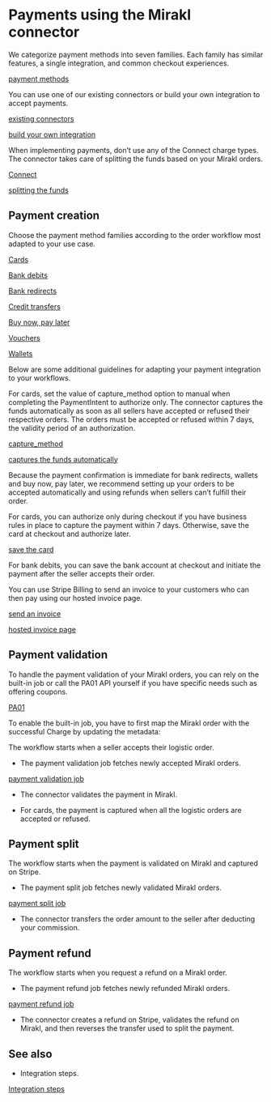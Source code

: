 # Payments using the Mirakl connector

We categorize payment methods into seven families. Each family has similar features, a single integration, and common checkout experiences.

[payment methods](/payments/payment-methods/overview)

You can use one of our existing connectors or build your own integration to accept payments.

[existing connectors](/connectors)

[build your own integration](/payments)

When implementing payments, don’t use any of the Connect charge types. The connector takes care of splitting the funds based on your Mirakl orders.

[Connect](/connect)

[splitting the funds](#payment-split)

## Payment creation

Choose the payment method families according to the order workflow most adapted to your use case.

[Cards](/payments/accept-a-payment)

[Bank debits](/payments/bank-debits)

[Bank redirects](/payments/bank-redirects)

[Credit transfers](/payments/sources/credit-transfers)

[Buy now, pay later](/payments/buy-now-pay-later)

[Vouchers](/payments/vouchers)

[Wallets](/payments/wallets)

Below are some additional guidelines for adapting your payment integration to your workflows.

For cards, set the value of capture_method option to manual when completing the PaymentIntent to authorize only. The connector captures the funds automatically as soon as all sellers have accepted or refused their respective orders. The orders must be accepted or refused within 7 days, the validity period of an authorization.

[capture_method](/api/payment_intents/create#create_payment_intent-capture_method)

[captures the funds automatically](#payment-validation)

Because the payment confirmation is immediate for bank redirects, wallets and buy now, pay later, we recommend setting up your orders to be accepted automatically and using refunds when sellers can’t fulfill their order.

For cards, you can authorize only during checkout if you have business rules in place to capture the payment within 7 days. Otherwise, save the card at checkout and authorize later.

[save the card](/payments/save-and-reuse)

For bank debits, you can save the bank account at checkout and initiate the payment after the seller accepts their order.

You can use Stripe Billing to send an invoice to your customers who can then pay using our hosted invoice page.

[send an invoice](/invoicing/dashboard)

[hosted invoice page](/invoicing/hosted-invoice-page)

## Payment validation

To handle the payment validation of your Mirakl orders, you can rely on the built-in job or call the PA01 API yourself if you have specific needs such as offering coupons.

[PA01](https://help.mirakl.net/help/api-doc/operator/mmp.html#PA01)

To enable the built-in job, you have to first map the Mirakl order with the successful Charge by updating the metadata:

The workflow starts when a seller accepts their logistic order.

- The payment validation job fetches newly accepted Mirakl orders.

[payment validation job](/connectors/mirakl/reference#payment-validation)

- The connector validates the payment in Mirakl.

- For cards, the payment is captured when all the logistic orders are accepted or refused.

## Payment split

The workflow starts when the payment is validated on Mirakl and captured on Stripe.

- The payment split job fetches newly validated Mirakl orders.

[payment split job](/connectors/mirakl/reference#payment-split)

- The connector transfers the order amount to the seller after deducting your commission.

## Payment refund

The workflow starts when you request a refund on a Mirakl order.

- The payment refund job fetches newly refunded Mirakl orders.

[payment refund job](/connectors/mirakl/reference#payment-refund)

- The connector creates a refund on Stripe, validates the refund on Mirakl, and then reverses the transfer used to split the payment.

## See also

- Integration steps.

[Integration steps](/connectors/mirakl#integration-steps)
